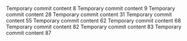 Temporary commit content 8
Temporary commit content 9
Temporary commit content 28
Temporary commit content 31
Temporary commit content 55
Temporary commit content 62
Temporary commit content 68
Temporary commit content 82
Temporary commit content 83
Temporary commit content 87
